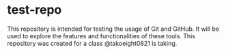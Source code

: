 # test-repo

This repository is intended for testing the usage of Git and GitHub. It will be used to explore the features and functionalities of these tools.
This repository was created for a class @takoeight0821 is taking.
